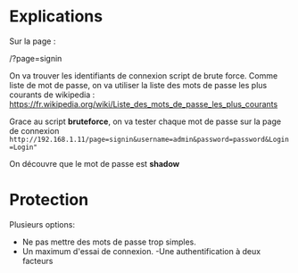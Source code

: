 # Explications

Sur la page : 

/?page=signin

On va trouver les identifiants de connexion script de brute force.
Comme liste de mot de passe, on va utiliser la liste des mots de passe les plus courants de wikipedia : https://fr.wikipedia.org/wiki/Liste_des_mots_de_passe_les_plus_courants

Grace au script **bruteforce**, on va tester chaque mot de passe sur la page de connexion
`http://192.168.1.11/page=signin&username=admin&password=password&Login=Login"`

On découvre que le mot de passe est **shadow**
   
# Protection
Plusieurs options:

 - Ne pas mettre des mots de passe trop simples. 
- Un maximum d'essai de connexion.
-Une authentification à deux facteurs
